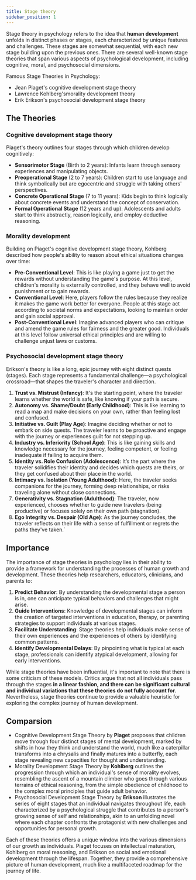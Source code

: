 ```yaml
---
title: Stage theory
sidebar_position: 1
---
```


Stage theory in psychology refers to the idea that **human development** unfolds in distinct phases or stages, each characterized by unique features and challenges. These stages are somewhat sequential, with each new stage building upon the previous ones. There are several well-known stage theories that span various aspects of psychological development, including cognitive, moral, and psychosocial dimensions.

Famous Stage Theories in Psychology:
- Jean Piaget's cognitive development stage theory  
- Lawrence Kohlberg'smorality development theory  
- Erik Erikson's psychosocial development stage theory  

## The Theories

### Cognitive development stage theory

Piaget's theory outlines four stages through which children develop cognitively:

- **Sensorimotor Stage** (Birth to 2 years): Infants learn through sensory experiences and manipulating objects.
- **Preoperational Stage** (2 to 7 years): Children start to use language and think symbolically but are egocentric and struggle with taking others' perspectives.
- **Concrete Operational Stage** (7 to 11 years): Kids begin to think logically about concrete events and understand the concept of conservation.
- **Formal Operational Stage** (12 years and up): Adolescents and adults start to think abstractly, reason logically, and employ deductive reasoning.

### Morality development

Building on Piaget's cognitive development stage theory, Kohlberg described how people's ability to reason about ethical situations changes over time:

- **Pre-Conventional Level**: This is like playing a game just to get the rewards without understanding the game's purpose. At this level, children's morality is externally controlled, and they behave well to avoid punishment or to gain rewards.
- **Conventional Level**: Here, players follow the rules because they realize it makes the game work better for everyone. People at this stage act according to societal norms and expectations, looking to maintain order and gain social approval.
- **Post-Conventional Level**: Imagine advanced players who can critique and amend the game rules for fairness and the greater good. Individuals at this level follow universal ethical principles and are willing to challenge unjust laws or customs.

### Psychosocial development stage theory

Erikson's theory is like a long, epic journey with eight distinct quests (stages). Each stage represents a fundamental challenge—a psychological crossroad—that shapes the traveler's character and direction.

1. **Trust vs. Mistrust (Infancy)**: It's the starting point, where the traveler learns whether the world is safe, like knowing if your path is secure.
2. **Autonomy vs. Shame/Doubt (Early Childhood)**: This is like learning to read a map and make decisions on your own, rather than feeling lost and confused.
3. **Initiative vs. Guilt (Play Age)**: Imagine deciding whether or not to embark on side quests. The traveler learns to be proactive and engage with the journey or experiences guilt for not stepping up.
4. **Industry vs. Inferiority (School Age)**: This is like gaining skills and knowledge necessary for the journey, feeling competent, or feeling inadequate if failing to acquire them.
5. **Identity vs. Role Confusion (Adolescence)**: It’s the part where the traveler solidifies their identity and decides which quests are theirs, or they get confused about their place in the world.
6. **Intimacy vs. Isolation (Young Adulthood)**: Here, the traveler seeks companions for the journey, forming deep relationships, or risks traveling alone without close connections.
7. **Generativity vs. Stagnation (Adulthood)**: The traveler, now experienced, chooses whether to guide new travelers (being productive) or focuses solely on their own path (stagnation).
8. **Ego Integrity vs. Despair (Old Age)**: As the journey concludes, the traveler reflects on their life with a sense of fulfillment or regrets the paths they've taken.`

## Importance

The importance of stage theories in psychology lies in their ability to provide a framework for understanding the processes of human growth and development. These theories help researchers, educators, clinicians, and parents to:

1. **Predict Behavior**: By understanding the developmental stage a person is in, one can anticipate typical behaviors and challenges that might arise.
2. **Guide Interventions**: Knowledge of developmental stages can inform the creation of targeted interventions in education, therapy, or parenting strategies to support individuals at various stages.
3. **Facilitate Understanding**: Stage theories help individuals make sense of their own experiences and the experiences of others by identifying common patterns.
4. **Identify Developmental Delays**: By pinpointing what is typical at each stage, professionals can identify atypical development, allowing for early interventions.

While stage theories have been influential, it's important to note that there is some criticism of these models. Critics argue that not all individuals pass through the stages **in a linear fashion, and there can be significant cultural and individual variations that these theories do not fully account for**. Nevertheless, stage theories continue to provide a valuable heuristic for exploring the complex journey of human development.


## Comparsion

- Cognitive Development Stage Theory by **Piaget** proposes that children move through four distinct stages of mental development, marked by shifts in how they think and understand the world, much like a caterpillar transforms into a chrysalis and finally matures into a butterfly, each stage revealing new capacities for thought and understanding.
- Morality Development Stage Theory by **Kohlberg** outlines the progression through which an individual's sense of morality evolves, resembling the ascent of a mountain climber who goes through various terrains of ethical reasoning, from the simple obedience of childhood to the complex moral principles that guide adult behavior.
- Psychosocial Development Stage Theory by **Erikson** illustrates the series of eight stages that an individual navigates throughout life, each characterized by a psychological struggle that contributes to a person's growing sense of self and relationships, akin to an unfolding novel where each chapter confronts the protagonist with new challenges and opportunities for personal growth.

Each of these theories offers a unique window into the various dimensions of our growth as individuals. Piaget focuses on intellectual maturation, Kohlberg on moral reasoning, and Erikson on social and emotional development through the lifespan. Together, they provide a comprehensive picture of human development, much like a multifaceted roadmap for the journey of life.